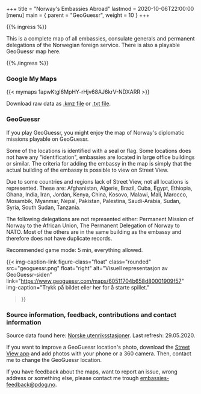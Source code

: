 +++
title = "Norway's Embassies Abroad"
lastmod = 2020-10-06T22:00:00
[menu]
main = { parent = "GeoGuessr", weight = 10 }
+++

<!-- markdownlint-disable MD034 -->

{{% ingress %}}

This is a complete map of all embassies, consulate generals
and permanent delegations of the Norwegian foreign service.
There is also a playable GeoGuessr map here.

{{% /ingress %}}

### Google My Maps

{{< mymaps 1apwKtgl6MpHY-rHjv68AJ6krV-NDXARR >}}

Download raw data as [.kmz file](rawdata.kmz) or [.txt file](rawdatatxt.txt).

### GeoGuessr

If you play GeoGuessr, you might enjoy the map of Norway's diplomatic
missions playable on GeoGuessr.

Some of the locations is identified with a seal or flag. Some locations does not have any
"identification", embassies are located in large office buildings or similar. The criteria
for adding the embassy in the map is simply that the actual building of the
embassy is possible to view on Street View.

Due to some countries and regions lack of Street View, not all locations is represented.
These are: Afghanistan, Algerie, Brazil, Cuba, Egypt, Ethiopia, Ghana, India, Iran, Jordan,
Kenya, China, Kosovo, Malawi, Mali, Marocco, Mosambik, Myanmar, Nepal, Pakistan, Palestina,
Saudi-Arabia, Sudan, Syria, South Sudan, Tanzania.

The following delegations are not represented either: Permanent Mission of Norway to
the African Union, The Permanent Delegation of Norway to NATO. Most of the others are in the same
building as the embassy and therefore does not have duplicate records.

Recommended game mode: 5 min, everything allowed.

{{< img-caption-link
 figure-class="float"
    class="rounded"
    src="geoguessr.png"
    float="right"
    alt="Visuell representasjon av GeoGuessr-siden"
    link="https://www.geoguessr.com/maps/60511704b658d80001909f57"
    img-caption="Trykk på bildet eller her for å starte spillet."
  >}}

### Source information, feedback, contributions and contact information

Source data found here:
[Norske utenriksstasjoner](https://www.regjeringen.no/no/dep/ud/org/utenriksstasjoner/id524467/).
Last refresh: 29.05.2020.

If you want to improve a GeoGuessr location's photo, download the
[Street View app](https://www.google.com/streetview/) and add photos with your phone
or a 360 camera. Then, contact me to change the GeoGuessr location.

If you have feedback about the maps, want to report an issue, wrong address or something
else, please contact me trough embassies-feedback@pdog.no.
